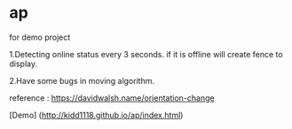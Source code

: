 # ap
for demo project

1.Detecting online status every 3 seconds. if it is offline will create fence to display.

2.Have some bugs in moving algorithm.

reference : https://davidwalsh.name/orientation-change

[Demo] (http://kidd1118.github.io/ap/index.html)
